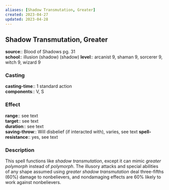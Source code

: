 ```yaml
---
aliases: [Shadow Transmutation, Greater]
created: 2023-04-27
updated: 2023-04-28
---
```


## Shadow Transmutation, Greater

**source**:: Blood of Shadows pg. 31  
**school**:: illusion (shadow) (shadow)
**level**:: arcanist 9, shaman 9, sorcerer 9, witch 9, wizard 9

### Casting

**casting-time**:: 1 standard action  
**components**:: V, S

### Effect

**range**:: see text  
**target**:: see text  
**duration**:: see text  
**saving-throw**:: Will disbelief (if interacted with), varies, see text
**spell-resistance**:: yes, see text

### Description

This spell functions like *shadow transmutation*, except it can mimic *greater polymorph* instead of *polymorph*. The illusory attacks and special abilities of any shape assumed using *greater shadow transmutation* deal three-fifths (60%) damage to nonbelievers, and nondamaging effects are 60% likely to work against nonbelievers.
